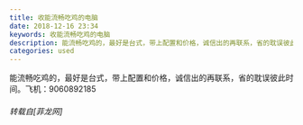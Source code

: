 ```yaml
---
title: 收能流畅吃鸡的电脑
date: 2018-12-16 23:34
keywords: 收能流畅吃鸡的电脑
description: 能流畅吃鸡的，最好是台式，带上配置和价格，诚信出的再联系，省的耽误彼此时间。飞机：9060892185
categories: used
---
```

<td class="t_f" id="postmessage_2507950">

能流畅吃鸡的，最好是台式，带上配置和价格，诚信出的再联系，省的耽误彼此时间。飞机：9060892185</td>
###### 转载自[菲龙网]